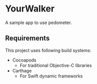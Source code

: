 # YourWalker
A sample app to use pedometer.

## Requirements
This project uses following build systems:

- Cocoapods
  - For traditional Objective-C libraries
- Carthage
  - For Swift dynamic frameworks

